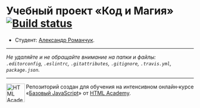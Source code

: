 # Учебный проект «Код и Магия» [![Build status][travis-image]][travis-url]

* Студент: [Александр Романчук](https://up.htmlacademy.ru/javascript/11/user/261837).

---

_Не удаляйте и не обращайте внимание на папки и файлы:_<br>
_`.editorconfig`, `.eslintrc`, `.gitattributes`, `.gitignore`, `.travis.yml`, `package.json`._

---

<a href="https://htmlacademy.ru/intensive/javascript"><img align="left" width="50" height="50" title="HTML Academy" src="https://up.htmlacademy.ru/static/img/intensive/javascript/logo-for-github.svg"></a>

Репозиторий создан для обучения на интенсивном онлайн‑курсе «[Базовый JavaScript](https://htmlacademy.ru/intensive/javascript)» от [HTML Academy](https://htmlacademy.ru).

[travis-image]: https://travis-ci.org/htmlacademy-javascript/261837-code-and-magick.svg?branch=master
[travis-url]: https://travis-ci.org/htmlacademy-javascript/261837-code-and-magick

